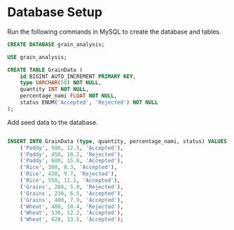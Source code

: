 # Database Setup

Run the following commands in MySQL to create the database and tables.

```sql
CREATE DATABASE grain_analysis;

USE grain_analysis;

CREATE TABLE GrainData (
    id BIGINT AUTO_INCREMENT PRIMARY KEY,
    type VARCHAR(50) NOT NULL,
    quantity INT NOT NULL,
    percentage_nami FLOAT NOT NULL,
    status ENUM('Accepted', 'Rejected') NOT NULL
);
```

Add seed data to the database.

```sql

INSERT INTO GrainData (type, quantity, percentage_nami, status) VALUES
    ('Paddy', 500, 12.5, 'Accepted'),
    ('Paddy', 450, 10.2, 'Rejected'),
    ('Paddy', 600, 15.8, 'Accepted'),
    ('Rice', 300, 8.3, 'Accepted'),
    ('Rice', 420, 9.7, 'Rejected'),
    ('Rice', 550, 11.1, 'Accepted'),
    ('Grains', 200, 5.0, 'Rejected'),
    ('Grains', 230, 6.5, 'Accepted'),
    ('Grains', 400, 7.9, 'Accepted'),
    ('Wheat', 480, 10.4, 'Rejected'),
    ('Wheat', 530, 12.2, 'Accepted'),
    ('Wheat', 620, 13.5, 'Accepted');
```
